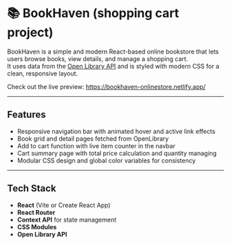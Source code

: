 # 📚 BookHaven (shopping cart project)

BookHaven is a simple and modern React-based online bookstore that lets users browse books, view details, and manage a shopping cart.  
It uses data from the [Open Library API](https://openlibrary.org/developers/api) and is styled with modern CSS for a clean, responsive layout.

Check out the live preview: https://bookhaven-onlinestore.netlify.app/

---

## Features

- Responsive navigation bar with animated hover and active link effects
- Book grid and detail pages fetched from OpenLibrary
- Add to cart function with live item counter in the navbar
- Cart summary page with total price calculation and quantity managing
- Modular CSS design and global color variables for consistency

---

## Tech Stack

- **React** (Vite or Create React App)
- **React Router**
- **Context API** for state management
- **CSS Modules**
- **Open Library API**
